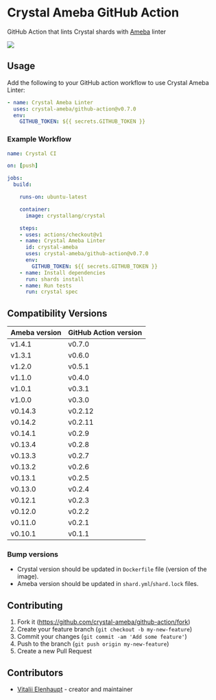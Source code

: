 # Crystal Ameba GitHub Action

GitHub Action that lints Crystal shards with [Ameba](https://github.com/crystal-ameba/ameba) linter

![](https://github.com/crystal-ameba/github-action/raw/master/assets/sample.png)

## Usage

Add the following to your GitHub action workflow to use Crystal Ameba Linter:

``` yaml
- name: Crystal Ameba Linter
  uses: crystal-ameba/github-action@v0.7.0
  env:
    GITHUB_TOKEN: ${{ secrets.GITHUB_TOKEN }}
```

### Example Workflow

``` yaml
name: Crystal CI

on: [push]

jobs:
  build:

    runs-on: ubuntu-latest

    container:
      image: crystallang/crystal

    steps:
    - uses: actions/checkout@v1
    - name: Crystal Ameba Linter
      id: crystal-ameba
      uses: crystal-ameba/github-action@v0.7.0
      env:
        GITHUB_TOKEN: ${{ secrets.GITHUB_TOKEN }}
    - name: Install dependencies
      run: shards install
    - name: Run tests
      run: crystal spec
```

## Compatibility Versions

| Ameba version | GitHub Action version |
|---------------|-----------------------|
| v1.4.1        | v0.7.0                |
| v1.3.1        | v0.6.0                |
| v1.2.0        | v0.5.1                |
| v1.1.0        | v0.4.0                |
| v1.0.1        | v0.3.1                |
| v1.0.0        | v0.3.0                |
| v0.14.3       | v0.2.12               |
| v0.14.2       | v0.2.11               |
| v0.14.1       | v0.2.9                |
| v0.13.4       | v0.2.8                |
| v0.13.3       | v0.2.7                |
| v0.13.2       | v0.2.6                |
| v0.13.1       | v0.2.5                |
| v0.13.0       | v0.2.4                |
| v0.12.1       | v0.2.3                |
| v0.12.0       | v0.2.2                |
| v0.11.0       | v0.2.1                |
| v0.10.1       | v0.1.1                |

### Bump versions

* Crystal version should be updated in `Dockerfile` file (version of the image).
* Ameba version should be updated in `shard.yml`/`shard.lock` files.

## Contributing

1. Fork it (<https://github.com/crystal-ameba/github-action/fork>)
2. Create your feature branch (`git checkout -b my-new-feature`)
3. Commit your changes (`git commit -am 'Add some feature'`)
4. Push to the branch (`git push origin my-new-feature`)
5. Create a new Pull Request

## Contributors

- [Vitalii Elenhaupt](https://github.com/veelenga) - creator and maintainer
